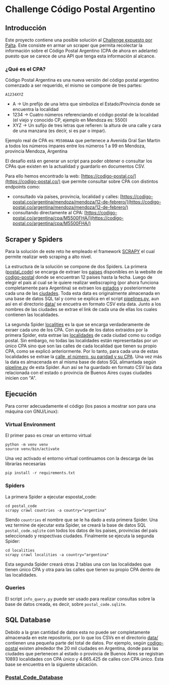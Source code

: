 # Challenge Código Postal Argentino

## Introducción
Este proyecto contiene una posible solución al [Challenge expuesto por Palta](https://github.com/palta-app/codigo-postal-argentino). Este consiste en armar un scraper que permita recolectar la información sobre el Código Postal Argentino (CPA de ahora en adelante) puesto que se carece de una API que tenga esta información al alcance.

### ¿Qué es el CPA?

Código Postal Argentina es una nueva versión del código postal argentino comenzado a ser requerido, el mismo se compone de tres partes:

`A1234XYZ`

- A -> Un prefijo de una letra que simboliza el Estado/Provincia donde se encuentra la localidad
- 1234 -> Cuatro números referenciando el código postal de la localidad (el viejo y conocido CP, ejemplo en Mendoza es: 5500)
- XYZ -> Un sufijo de tres letras que refieren: la altura de una calle y cara de una manzana (es decir, si es par o impar).

Ejemplo real de CPA es: `M5500AAA` que pertenece a Avenida Gral San Martin a todos los números impares entre los números 1 a 99 en Mendoza, provincia Mendoza, Argentina

El desafío está en generar un script para poder obtener o consultar los CPAs que existen en la actualidad y guardarlo en documentos CSV.

Para ello hemos encontrado la web: [https://codigo-postal.co/](https://codigo-postal.co/) que permite consultar sobre CPA con distintos endpoints como:

- consultado vía países, provincia, localidad y calles: [https://codigo-postal.co/argentina/mendoza/mendoza/12-de-febrero/](https://codigo-postal.co/argentina/mendoza/mendoza/12-de-febrero/)
- consultando directamente al CPA: [https://codigo-postal.co/argentina/cpa/M5500FHA/](https://codigo-postal.co/argentina/cpa/M5500FHA/)

## Scraper y Spiders
Para la solución de este reto he empleado el framework [SCRAPY](https://scrapy.org/) el cual permite realizar web scraping a alto nivel. 

La estructura de la solución se compone de dos Spiders. La primera ([postal_code](https://github.com/jpradas1/codigo-postal-argentino/tree/main/postal_code)) se encarga de extraer los [paises](https://github.com/jpradas1/codigo-postal-argentino/blob/main/data/country.csv) disponibles en la website de [codigo-postal](https://codigo-postal.co/) donde se encuentran 12 paises hasta la fecha. Luego de elegir el país al cual se le quiere realizar webscraping (por ahora funciona completamente para Argentina) se extraen los [estados](https://github.com/jpradas1/codigo-postal-argentino/blob/main/data/state.csv) y posteriormente cada una de las [ciudades](https://github.com/jpradas1/codigo-postal-argentino/blob/main/data/city.csv). Toda esta data es originalmente almacenada en una base de datos SQL tal y como se explica en el script [pipelines.py](https://github.com/jpradas1/codigo-postal-argentino/blob/main/postal_code/postal_code/pipelines.py), aun así en el directorio [data/](https://github.com/jpradas1/codigo-postal-argentino/tree/main/data) se encuetra en formato CSV esta data. Junto a los nombres de las ciudades se extrae el link de cada una de ellas los cuales contienen las localidades.

La segunda Spider [localities](https://github.com/jpradas1/codigo-postal-argentino/tree/main/localities) es la que se encarga verdaderamente de exraer cada uno de los CPA. Con ayuda de los datos extraidos por la primera Spider, esta extrae las [localidades](https://github.com/jpradas1/codigo-postal-argentino/blob/main/data/locality.csv) de cada ciudad como su codigo postal. Sin embargo, no todas las localidades están representadas por un único CPA sino que son las calles de cada localidad que tienen su propio CPA, como se explicó anteriormente. Por lo tanto, para cada una de estas localidades se extrae la [calle, el número, su paridad y su CPA](https://github.com/jpradas1/codigo-postal-argentino/blob/main/data/street.csv). Una vez más la data es almacenada en al misma base de datos SQL alimantada según [pipeline.py](https://github.com/jpradas1/codigo-postal-argentino/blob/main/localities/localities/pipelines.py) de esta Spider. Aun así se ha guardado en formato CSV las data relacionada con el estado o provincia de Buenos Aires cuyas ciudades inicien con "A".

## Ejecución
Para correr adecuadamente el código (los pasos a mostrar son para una máquina con GNU/Linux):
### Virtual Environment
El primer paso es crear un entorno virtual
```
python -m venv venv
source venv/bin/activate
```
Una vez activado el entorno virtual continuamos con la descarga de las librarías necesarias
```
pip install -r requirements.txt
```
### Spiders
La primera Spider a ejecutar espostal_code:
```
cd postal_code
scrapy crawl countries -a country="argentina"
```
Siendo `countries` el nombre que se le ha dado a esta primera Spider.
Una vez termine de ejecutar esta Spider, se creará la base de datos SQL `postal_code.sqlite` con todos los datos de los paises, provincias del país seleccionado y respectivas ciudades.
Finalmente se ejecuta la segunda Spider:
```
cd localities
scrapy crawl localities -a country="argentina"
```
Esta segunda Spider creará otras 2 tablas una con las localidades que tienen único CPA y otra para las calles que tienen su propio CPA dentro de las localidades.

### Queries
El script `info_query.py` puede ser usado para realizar consultas sobre la base de datos creada, es decir, sobre `postal_code.sqlite`.

## SQL Database
Debido a la gran cantidad de datos esta no puede ser completamente almacenada en este repositorio, por lo que los CSVs en el directorio [data/](https://github.com/jpradas1/codigo-postal-argentino/tree/main/data) contienen una pequeña parte del total de datos. Por ejemplo, según [codigo-postal](https://codigo-postal.co/) existen alrededor the 20 mil ciudades en Argentina, donde para las ciudades que pertenecen al estado o provincia de  Buenos Aires se registran 10893 localidades con CPA único y 4.665.425 de calles con CPA único. Esta base se encuentra en la siguiente ubicación.

### [Postal_Code_Database](https://drive.google.com/drive/folders/14IwcH2PNlYV82RogrEe1rD2MvHxxIJEr?usp=sharing)
